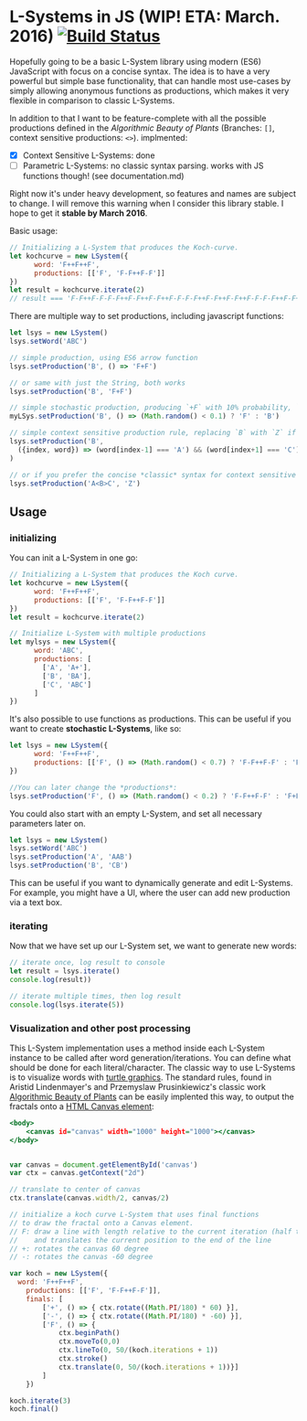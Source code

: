 
# L-Systems in JS (WIP! ETA: March. 2016) [![Build Status](https://travis-ci.org/nylki/lindenmayer.svg?branch=master)](https://travis-ci.org/nylki/lindenmayer)

Hopefully going to be a basic L-System library using modern (ES6) JavaScript with focus on a concise syntax. The idea is to have a very powerful but simple base functionality, that can handle most use-cases by simply allowing anonymous functions as productions, which makes it very flexible in comparison to classic L-Systems.

In addition to that I want to be feature-complete with all the possible productions defined in the *Algorithmic Beauty of Plants* (Branches: `[]`, context sensitive productions: `<>`).
implmented:
- [x] Context Sensitive L-Systems: done
- [ ] Parametric L-Systems: no classic syntax parsing. works with JS functions though! (see documentation.md)

Right now it's under heavy development, so features and names are subject to change.
I will remove this warning when I consider this library stable. I hope to get it **stable by March 2016**.

Basic usage:

```.js
// Initializing a L-System that produces the Koch-curve.
let kochcurve = new LSystem({
      word: 'F++F++F',
      productions: [['F', 'F-F++F-F']]
})
let result = kochcurve.iterate(2)
// result === 'F-F++F-F-F-F++F-F++F-F++F-F-F-F++F-F++F-F++F-F-F-F++F-F++F-F++F-F-F-F++F-F++F-F++F-F-F-F++F-F++F-F++F-F-F-F++F-F'
```

There are multiple way to set productions, including javascript functions:

```.js
let lsys = new LSystem()
lsys.setWord('ABC')

// simple production, using ES6 arrow function
lsys.setProduction('B', () => 'F+F')

// or same with just the String, both works
lsys.setProduction('B', 'F+F')

// simple stochastic production, producing `+F` with 10% probability, `FB+B` with 90%
myLSys.setProduction('B', () => (Math.random() < 0.1) ? 'F' : 'B')

// simple context sensitive production rule, replacing `B` with `Z` if previous character is a A and next character is 'C'
lsys.setProduction('B',
  ({index, word}) => (word[index-1] === 'A') && (word[index+1] === 'C') ? 'Z' : 'B'
)

// or if you prefer the concise *classic* syntax for context sensitive productions:
lsys.setProduction('A<B>C', 'Z')
```

## Usage

### initializing

You can init a L-System in one go:

```.js
// Initializing a L-System that produces the Koch curve.
let kochcurve = new LSystem({
      word: 'F++F++F',
      productions: [['F', 'F-F++F-F']]
})
let result = kochcurve.iterate(2)

// Initialize L-System with multiple productions
let mylsys = new LSystem({
      word: 'ABC',
      productions: [
        ['A', 'A+'],
        ['B', 'BA'],
        ['C', 'ABC']
      ]
})

```

It's also possible to use functions as productions. This can be useful if you want to create **stochastic L-Systems**, like so:

```.js
let lsys = new LSystem({
      word: 'F++F++F',
      productions: [['F', () => (Math.random() < 0.7) ? 'F-F++F-F' : 'F+F']]
})

//You can later change the *productions*:
lsys.setProduction('F', () => (Math.random() < 0.2) ? 'F-F++F-F' : 'F+F')
```

You could also start with an empty L-System, and set all necessary parameters later on.

```.js
let lsys = new LSystem()
lsys.setWord('ABC')
lsys.setProduction('A', 'AAB')
lsys.setProduction('B', 'CB')
```

This can be useful if you want to dynamically generate and edit L-Systems. For example, you might have a UI, where the user can add new production via a text box.

### iterating
Now that we have set up our L-System set, we want to generate new words:
```.js
// iterate once, log result to console
let result = lsys.iterate()
console.log(result))

// iterate multiple times, then log result
console.log(lsys.iterate(5))
```


### Visualization and other post processing
This L-System implementation uses a method inside each L-System instance to be called after word generation/iterations.
You can define what should be done for each literal/character. The classic way to use L-Systems is to visualize words with [turtle graphics](https://en.wikipedia.org/wiki/Turtle_graphics).
The standard rules, found in Aristid Lindenmayer's and Przemyslaw Prusinkiewicz's classic work [Algorithmic Beauty of Plants](http://algorithmicbotany.org/papers/#abop) can be easily implented this way, to output the fractals onto a [HTML Canvas element](https://developer.mozilla.org/en-US/docs/Web/API/Canvas_API):

```.html
<body>
	<canvas id="canvas" width="1000" height="1000"></canvas>
</body>

```

```.js

var canvas = document.getElementById('canvas')
var ctx = canvas.getContext("2d")

// translate to center of canvas
ctx.translate(canvas.width/2, canvas/2)

// initialize a koch curve L-System that uses final functions
// to draw the fractal onto a Canvas element.
// F: draw a line with length relative to the current iteration (half the previous length for each step)
//    and translates the current position to the end of the line
// +: rotates the canvas 60 degree
// -: rotates the canvas -60 degree

var koch = new LSystem({
  word: 'F++F++F',
	productions: [['F', 'F-F++F-F']],
	finals: [
		['+', () => { ctx.rotate((Math.PI/180) * 60) }],
		['-', () => { ctx.rotate((Math.PI/180) * -60) }],
		['F', () => {
			ctx.beginPath()
			ctx.moveTo(0,0)
			ctx.lineTo(0, 50/(koch.iterations + 1))
			ctx.stroke()
			ctx.translate(0, 50/(koch.iterations + 1))}]
		]
	})

koch.iterate(3)
koch.final()
```
